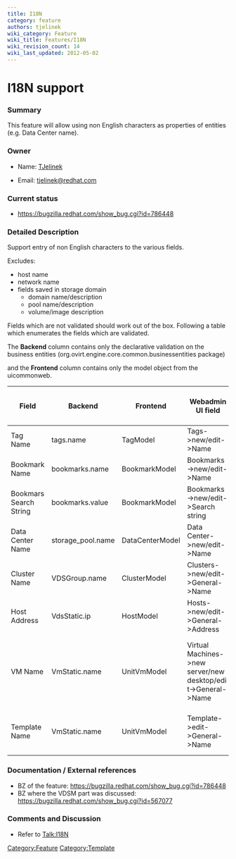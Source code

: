 ```yaml
---
title: I18N
category: feature
authors: tjelinek
wiki_category: Feature
wiki_title: Features/I18N
wiki_revision_count: 14
wiki_last_updated: 2012-05-02
---
```


# I18N support

### Summary

This feature will allow using non English characters as properties of entities (e.g. Data Center name).

### Owner

*   Name: [ TJelinek](User:TJelinek)

<!-- -->

*   Email: <tjelinek@redhat.com>

### Current status

*   <https://bugzilla.redhat.com/show_bug.cgi?id=786448>

### Detailed Description

Support entry of non English characters to the various fields.

Excludes:

*   host name
*   network name
*   fields saved in storage domain
    -   domain name/description
    -   pool name/description
    -   volume/image description

Fields which are not validated should work out of the box. Following a table which enumerates the fields which are validated.

The **Backend** column contains only the declarative validation on the business entities (org.ovirt.engine.core.common.businessentities package)

and the **Frontend** column contains only the model object from the uicommonweb.

| Field                  | Backend            | Frontend        | Webadmin UI field                                               | User Portal (GWTP one) UI field                                            |
|------------------------|--------------------|-----------------|-----------------------------------------------------------------|----------------------------------------------------------------------------|
| Tag Name               | tags.name          | TagModel        | Tags->new/edit->Name                                          | NONE                                                                       |
| Bookmark Name          | bookmarks.name     | BookmarkModel   | Bookmarks->new/edit->Name                                     | NONE                                                                       |
| Bookmars Search String | bookmarks.value    | BookmarkModel   | Bookmarks->new/edit->Search string                            | NONE                                                                       |
| Data Center Name       | storage_pool.name | DataCenterModel | Data Center->new/edit->Name                                   | NONE                                                                       |
| Cluster Name           | VDSGroup.name      | ClusterModel    | Clusters->new/edit->General->Name                            | NONE                                                                       |
| Host Address           | VdsStatic.ip       | HostModel       | Hosts->new/edit->General->Address                            | NONE                                                                       |
| VM Name                | VmStatic.name      | UnitVmModel     | Virtual Machines->new server/new desktop/edit->General->Name | Extended->Virtual Machines->new server/new desktop/edit->General->Name |
| Template Name          | VmStatic.name      | UnitVmModel     | Template->edit->General->Name                                | Extended->Template->edit->General->Name                                |

### Documentation / External references

*   BZ of the feature: <https://bugzilla.redhat.com/show_bug.cgi?id=786448>
*   BZ where the VDSM part was discussed: <https://bugzilla.redhat.com/show_bug.cgi?id=567077>

### Comments and Discussion

*   Refer to <Talk:I18N>

<Category:Feature> <Category:Template>
